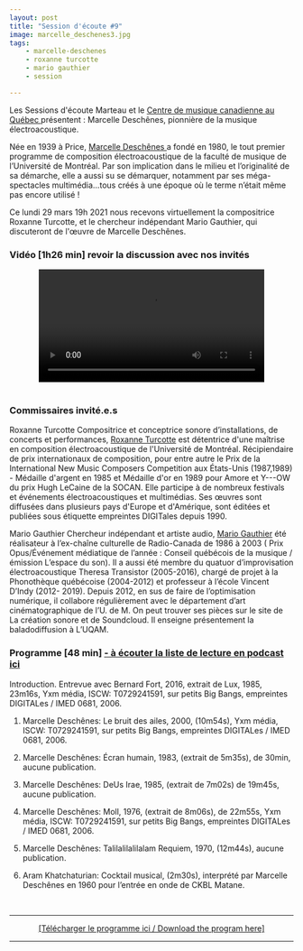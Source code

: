 ```yaml
---
layout: post
title: "Session d'écoute #9"
image: marcelle_deschenes3.jpg
tags: 
    - marcelle-deschenes
    - roxanne turcotte
    - mario gauthier
    - session

---
```



Les Sessions d'écoute Marteau et le <a href="https://www.cmcquebec.ca" > Centre de musique canadienne au Québec </a> présentent : Marcelle Deschênes, pionnière de la musique électroacoustique.

Née en 1939 à Price, <a href="http://1443.sydneyplus.com/final/Portal/Composer-Showcase.aspx?component=AAIL&record=007afb47-8c9b-4f20-9d4c-4641ff9471d0&lang=fr-CA" > Marcelle Deschênes </a> a fondé en 1980, le tout premier programme de composition électroacoustique de la faculté de musique de l’Université de Montréal. Par son implication dans le milieu et l’originalité de sa démarche, elle a aussi su se démarquer, notamment par ses méga-spectacles multimédia…tous créés à une époque où le terme n’était même pas encore utilisé !

Ce lundi 29 mars 19h 2021 nous recevons virtuellement la compositrice Roxanne Turcotte, et le chercheur indépendant Mario Gauthier, qui discuteront de l'œuvre de Marcelle Deschênes.
<br>

<!-- Video -->

    
### Vidéo [1h26 min] revoir la discussion avec nos invités

<center>
<video width="400" controls>
  <source src="https://vigliensoni.com/sessions-marteau/session-virtuelle/videos/session-09-marcelle-deschenes-h264.mp4#t=8" type="video/mp4">
  Your browser does not support HTML video.
</video>
</center>


<br>


### Commissaires invité.e.s

Roxanne Turcotte
Compositrice et conceptrice sonore d’installations, de concerts et performances, <a href="http://1443.sydneyplus.com/final/Portal/Composer-Showcase.aspx?component=AAIL&record=5f6ed516-0771-4e67-9d4f-69d25c790340&lang=fr-CA" > Roxanne Turcotte</a> est détentrice d'une maîtrise en composition électroacoustique de l'Université de Montréal. Récipiendaire de prix internationaux de composition, pour entre autre le Prix de la International New Music Composers Competition aux États-Unis (1987,1989) - Médaille d'argent en 1985 et Médaille d'or en 1989 pour Amore et Y---OW du prix Hugh LeCaine de la SOCAN. Elle participe à de nombreux festivals et événements électroacoustiques et multimédias. Ses œuvres sont diffusées dans plusieurs pays d'Europe et d'Amérique, sont éditées et publiées sous étiquette empreintes DIGITales depuis 1990.

Mario Gauthier
Chercheur indépendant et artiste audio, <a href="https://soundcloud.com/mario-gauthier-295" > Mario Gauthier</a> été réalisateur à l’ex-chaîne culturelle de Radio-Canada de 1986 à 2003 ( Prix Opus/Événement médiatique de l’année : Conseil québécois de la musique /émission L’espace du son). Il a aussi été membre du quatuor d’improvisation électroacoustique Theresa Transistor (2005-2016), chargé de projet à la Phonothèque québécoise (2004-2012) et professeur à l’école Vincent D’Indy (2012- 2019). Depuis 2012, en sus de faire de l’optimisation numérique, il collabore régulièrement avec le département d’art cinématographique de l’U. de M. On peut trouver ses pièces sur le site de La création sonore et de Soundcloud. Il enseigne présentement la baladodiffusion à L’UQAM.
<br>


### Programme [48 min]  <a href="https://sessionsmarteau.com/musique/#podcasts">- à écouter la liste de lecture en podcast ici </a>


Introduction. Entrevue avec Bernard Fort, 2016, extrait de Lux, 1985, 23m16s, Yxm média, ISCW:  T0729241591, sur petits Big Bangs, empreintes DIGITALes / IMED 0681, 2006.

1. Marcelle Deschênes: Le bruit des ailes, 2000, (10m54s), Yxm média, ISCW:  T0729241591, sur petits Big Bangs, empreintes DIGITALes / IMED 0681, 2006.

2. Marcelle Deschênes: Écran humain,  1983, (extrait de 5m35s), de 30min, aucune publication.

3. Marcelle Deschênes: DeUs Irae, 1985, (extrait de 7m02s) de 19m45s, aucune publication.

4. Marcelle Deschênes: Moll,  1976, (extrait de 8m06s),  de  22m55s, Yxm média, ISCW:  T0729241591, sur petits Big Bangs, empreintes DIGITALes / IMED 0681, 2006.

5. Marcelle Deschênes: Talilalilalilalam Requiem, 1970, (12m44s), aucune publication.

6. Aram Khatchaturian: Cocktail musical,  (2m30s), interprété par Marcelle Deschênes en 1960 pour l’entrée en onde de CKBL Matane.


<br>


<hr>

<DIV align="center">
<a href="https://sessionsmarteau.com/uploads/session-009/program/Sessions-Marteau-009-Programme.pdf" download>[Télécharger le programme ici / Download the program here] </a>
</DIV>
<hr>




